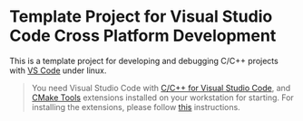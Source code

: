  
# Template Project for Visual Studio Code Cross Platform Development

This is a template project for developing and debugging C/C++ projects with [VS Code](https://github.com/microsoft/vscode) under linux.
> You need Visual Studio Code with [C/C++ for Visual Studio Code](https://marketplace.visualstudio.com/items?itemName=ms-vscode.cpptools),  and [CMake Tools](https://marketplace.visualstudio.com/items?itemName=ms-vscode.cmake-tools) extensions installed on your workstation for starting. For installing the extensions, please follow [this](https://code.visualstudio.com/docs/editor/extension-gallery) instructions.

